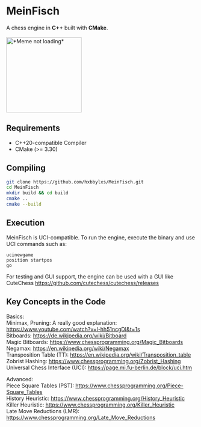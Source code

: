 # MeinFisch

A chess engine in **C++** built with **CMake**. <br><br>
<img src="https://en.meming.world/images/en/b/b1/Baby_Beats_Computer_at_Chess.jpg" alt="*Meme not loading*" width="200" align="top">

## Requirements

- C++20-compatible Compiler  
- CMake (>= 3.30)  

## Compiling

```bash
git clone https://github.com/hxbbylxs/MeinFisch.git
cd MeinFisch
mkdir build && cd build
cmake ..
cmake --build
```

## Execution

MeinFisch is UCI-compatible. To run the engine, execute the binary and use UCI commands such as:  
  
```text
ucinewgame
position startpos
go
```  
For testing and GUI support, the engine can be used with a GUI like CuteChess https://github.com/cutechess/cutechess/releases  

## Key Concepts in the Code
Basics:  
Minimax, Pruning: A really good explanation: https://www.youtube.com/watch?v=l-hh51ncgDI&t=1s    
Bitboards: https://de.wikipedia.org/wiki/Bitboard  
Magic Bitboards: https://www.chessprogramming.org/Magic_Bitboards  
Negamax: https://en.wikipedia.org/wiki/Negamax  
Transposition Table (TT): https://en.wikipedia.org/wiki/Transposition_table  
Zobrist Hashing: https://www.chessprogramming.org/Zobrist_Hashing  
Universal Chess Interface (UCI): https://page.mi.fu-berlin.de/block/uci.htm

Advanced:  
Piece Square Tables (PST): https://www.chessprogramming.org/Piece-Square_Tables  
History Heuristic: https://www.chessprogramming.org/History_Heuristic  
Killer Heuristic: https://www.chessprogramming.org/Killer_Heuristic  
Late Move Reductions (LMR): https://www.chessprogramming.org/Late_Move_Reductions  

